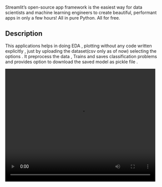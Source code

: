 Streamlit’s open-source app framework is the easiest way for data scientists and machine learning engineers to create beautiful, performant apps in only a few hours!  All in pure Python. All for free.

## Description
This applications helps in doing EDA , plotting  without any code written explicitly , just by uploading the dataset(csv only as of now) selecting the options .
It preprocess the data , Trains and saves classification problems and provides option to download the saved model as pickle file . 

<video  src="https://github.com/nikhilreddybilla28/play-with-ml/blob/master/streamlitvid.mp4"  type="video/mp4" width="480" height="360" />

## Dependancies

pip install -r requirements.txt

## Run
streamlit run dobby.py
